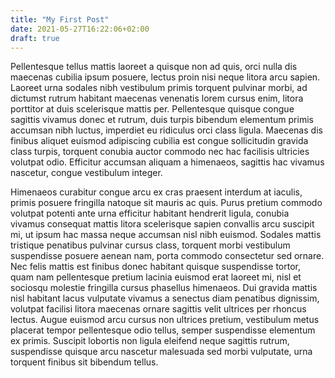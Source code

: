 ```yaml
---
title: "My First Post"
date: 2021-05-27T16:22:06+02:00
draft: true
---
```


Pellentesque tellus mattis laoreet a quisque non ad quis, orci nulla dis maecenas cubilia ipsum posuere, lectus proin nisi neque litora arcu sapien. Laoreet urna sodales nibh vestibulum primis torquent pulvinar morbi, ad dictumst rutrum habitant maecenas venenatis lorem cursus enim, litora porttitor at duis scelerisque mattis per. Pellentesque quisque congue sagittis vivamus donec et rutrum, duis turpis bibendum elementum primis accumsan nibh luctus, imperdiet eu ridiculus orci class ligula. Maecenas dis finibus aliquet euismod adipiscing cubilia est congue sollicitudin gravida class turpis, torquent conubia auctor commodo nec hac facilisis ultricies volutpat odio. Efficitur accumsan aliquam a himenaeos, sagittis hac vivamus nascetur, congue vestibulum integer.

Himenaeos curabitur congue arcu ex cras praesent interdum at iaculis, primis posuere fringilla natoque sit mauris ac quis. Purus pretium commodo volutpat potenti ante urna efficitur habitant hendrerit ligula, conubia vivamus consequat mattis litora scelerisque sapien convallis arcu suscipit mi, ut ipsum hac massa neque accumsan nisl nibh euismod. Sodales mattis tristique penatibus pulvinar cursus class, torquent morbi vestibulum suspendisse posuere aenean nam, porta commodo consectetur sed ornare. Nec felis mattis est finibus donec habitant quisque suspendisse tortor, quam nam pellentesque pretium lacinia euismod erat laoreet mi, nisl et sociosqu molestie fringilla cursus phasellus himenaeos. Dui gravida mattis nisl habitant lacus vulputate vivamus a senectus diam penatibus dignissim, volutpat facilisi litora maecenas ornare sagittis velit ultrices per rhoncus lectus. Augue euismod arcu cursus non ultrices pretium, vestibulum metus placerat tempor pellentesque odio tellus, semper suspendisse elementum ex primis. Suscipit lobortis non ligula eleifend neque sagittis rutrum, suspendisse quisque arcu nascetur malesuada sed morbi vulputate, urna torquent finibus sit bibendum tellus.